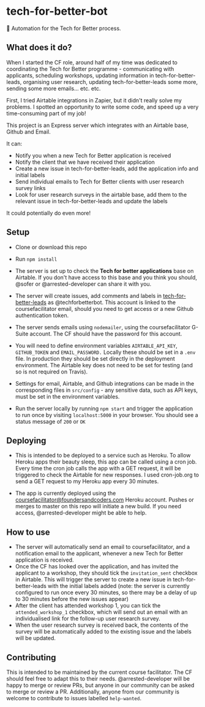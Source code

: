 # tech-for-better-bot

🤖 Automation for the Tech for Better process.

## What does it do?

When I started the CF role, around half of my time was dedicated to coordinating the Tech for Better programme - communicating with applicants, scheduling workshops, updating information in tech-for-better-leads, organising user research, updating tech-for-better-leads some more, sending some more emails... etc. etc.

First, I tried Airtable integrations in Zapier, but it didn't really solve my problems. I spotted an opportunity to write some code, and speed up a very time-consuming part of my job!

This project is an Express server which integrates with an Airtable base, Github and Email.

It can:

- Notify you when a new Tech for Better application is received
- Notify the client that we have received their application
- Create a new issue in tech-for-better-leads, add the application info and initial labels
- Send individual emails to Tech for Better clients with user research survey links
- Look for user research surveys in the airtable base, add them to the relevant issue in tech-for-better-leads and update the labels

It could potentially do even more!

## Setup

- Clone or download this repo

- Run `npm install`

- The server is set up to check the **Tech for better applications** base on Airtable. If you don't have access to this base and you think you should, @sofer or @arrested-developer can share it with you.

- The server will create issues, add comments and labels in [tech-for-better-leads](https://github.com/foundersandcoders/tech-for-better-leads) as @techforbetterbot. This account is linked to the coursefacilitator email, should you need to get access or a new Github authentication token.

- The server sends emails using `nodemailer`, using the coursefacilitator G-Suite account. The CF should have the password for this account.

- You will need to define environment variables `AIRTABLE_API_KEY`, `GITHUB_TOKEN` and `EMAIL_PASSWORD.` Locally these should be set in a `.env` file. In production they should be set directly in the deployment environment. The Airtable key does not need to be set for testing (and so is not required on Travis).

- Settings for email, Airtable, and Github integrations can be made in the corresponding files in `src/config` - any sensitive data, such as API keys, must be set in the environment variables.

- Run the server locally by running `npm start` and trigger the application to run once by visiting `localhost:5000` in your browser. You should see a status message of `200` or `OK`

## Deploying

- This is intended to be deployed to a service such as Heroku. To allow Heroku apps their beauty sleep, this app can be called using a cron job. Every time the cron job calls the app with a GET request, it will be triggered to check the Airtable for new responses. I used cron-job.org to send a GET request to my Heroku app every 30 minutes.

- The app is currently deployed using the coursefacilitator@foundersandcoders.com Heroku account. Pushes or merges to master on this repo will initiate a new build. If you need access, @arrested-developer might be able to help.

## How to use

- The server will automatically send an email to coursefacilitator, and a notification email to the applicant, whenever a new Tech for Better application is received.
- Once the CF has looked over the application, and has invited the applicant to a workshop, they should tick the `invitation_sent` checkbox in Airtable. This will trigger the server to create a new issue in tech-for-better-leads with the initial labels added (note: the server is currently configured to run once every 30 minutes, so there may be a delay of up to 30 minutes before the new issues appear)
- After the client has attended workshop 1, you can tick the `attended_workshop_1` checkbox, which will send out an email with an individualised link for the follow-up user research survey.
- When the user research survey is received back, the contents of the survey will be automatically added to the existing issue and the labels will be updated.

## Contributing

This is intended to be maintained by the current course facilitator. The CF should feel free to adapt this to their needs. @arrested-developer will be happy to merge or review PRs, but anyone in our community can be asked to merge or review a PR. Additionally, anyone from our community is welcome to contribute to issues labelled `help-wanted`.
